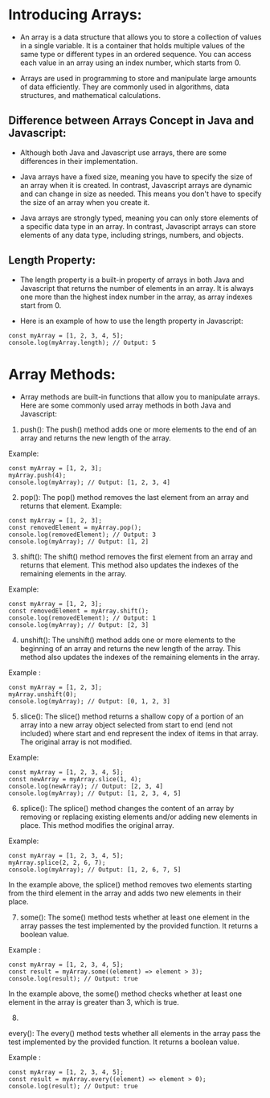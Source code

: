 # Introducing Arrays:

 - An array is a data structure that allows you to store a collection of values in a single variable. It is a container that holds multiple values of the same type or different types in an ordered sequence. You can access each value in an array using an index number, which starts from 0.

 - Arrays are used in programming to store and manipulate large amounts of data efficiently. They are commonly used in algorithms, data structures, and mathematical calculations.

## Difference between Arrays Concept in Java and Javascript:

- Although both Java and Javascript use arrays, there are some differences in their implementation.

- Java arrays have a fixed size, meaning you have to specify the size of an array when it is created. In contrast, Javascript arrays are dynamic and can change in size as needed. This means you don't have to specify the size of an array when you create it.

- Java arrays are strongly typed, meaning you can only store elements of a specific data type in an array. In contrast, Javascript arrays can store elements of any data type, including strings, numbers, and objects.

## Length Property:

- The length property is a built-in property of arrays in both Java and Javascript that returns the number of elements in an array. It is always one more than the highest index number in the array, as array indexes start from 0.

- Here is an example of how to use the length property in Javascript:

```
const myArray = [1, 2, 3, 4, 5];
console.log(myArray.length); // Output: 5

```

# Array Methods:

- Array methods are built-in functions that allow you to manipulate arrays. Here are some commonly used array methods in both Java and Javascript:

1.  push(): The push() method adds one or more elements to the end of an array and returns the new length of the array.

 Example:

 ```
 const myArray = [1, 2, 3];
myArray.push(4);
console.log(myArray); // Output: [1, 2, 3, 4]

 ```
2. pop(): The pop() method removes the last element from an array and returns that element.
Example:

```
const myArray = [1, 2, 3];
const removedElement = myArray.pop();
console.log(removedElement); // Output: 3
console.log(myArray); // Output: [1, 2]

```
3. shift(): The shift() method removes the first element from an array and returns that element. This method also updates the indexes of the remaining elements in the array.

Example:

```
const myArray = [1, 2, 3];
const removedElement = myArray.shift();
console.log(removedElement); // Output: 1
console.log(myArray); // Output: [2, 3]
```

4. unshift(): The unshift() method adds one or more elements to the beginning of an array and returns the new length of the array. This method also updates the indexes of the remaining elements in the array.

Example : 

```
const myArray = [1, 2, 3];
myArray.unshift(0);
console.log(myArray); // Output: [0, 1, 2, 3]

```

5. slice(): The slice() method returns a shallow copy of a portion of an array into a new array object selected from start to end (end not included) where start and end represent the index of items in that array. The original array is not modified.

Example:

```
const myArray = [1, 2, 3, 4, 5];
const newArray = myArray.slice(1, 4);
console.log(newArray); // Output: [2, 3, 4]
console.log(myArray); // Output: [1, 2, 3, 4, 5]

```

6. splice(): The splice() method changes the content of an array by removing or replacing existing elements and/or adding new elements in place. This method modifies the original array.

Example:

```
const myArray = [1, 2, 3, 4, 5];
myArray.splice(2, 2, 6, 7);
console.log(myArray); // Output: [1, 2, 6, 7, 5]

```
In the example above, the splice() method removes two elements starting from the third element in the array and adds two new elements in their place.

7. some(): The some() method tests whether at least one element in the array passes the test implemented by the provided function. It returns a boolean value.

Example :

```
const myArray = [1, 2, 3, 4, 5];
const result = myArray.some((element) => element > 3);
console.log(result); // Output: true

```
In the example above, the some() method checks whether at least one element in the array is greater than 3, which is true.

8. 
every(): The every() method tests whether all elements in the array pass the test implemented by the provided function. It returns a boolean value.

Example : 

```
const myArray = [1, 2, 3, 4, 5];
const result = myArray.every((element) => element > 0);
console.log(result); // Output: true

```